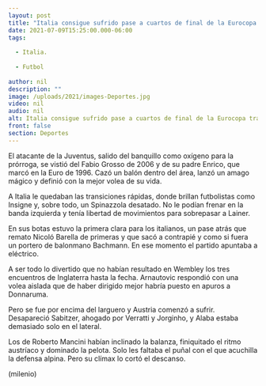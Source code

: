 ```yaml
---
layout: post
title: "Italia consigue sufrido pase a cuartos de final de la Eurocopa tras vencer a Austria"
date: 2021-07-09T15:25:00.000-06:00
tags:
  
  - Italia.
  
  - Futbol
  
author: nil
description: ""
image: /uploads/2021/images-Deportes.jpg
video: nil
audio: nil
alt: Italia consigue sufrido pase a cuartos de final de la Eurocopa tras vencer a Austria
front: false
section: Deportes
---
```


El atacante de la Juventus, salido del banquillo como oxígeno para la prórroga, se vistió del Fabio Grosso de 2006 y de su padre Enrico, que marcó en la Euro de 1996. Cazó un balón dentro del área, lanzó un amago mágico y definió con la mejor volea de su vida. 

A Italia le quedaban las transiciones rápidas, donde brillan futbolistas como Insigne y, sobre todo, un Spinazzola desatado. No le podían frenar en la banda izquierda y tenía libertad de movimientos para sobrepasar a Lainer.

En sus botas estuvo la primera clara para los italianos, un pase atrás que remato Nicoló Barella de primeras y que sacó a contrapié y como si fuera un portero de balonmano Bachmann. En ese momento el partido apuntaba a eléctrico.

 A ser todo lo divertido que no habían resultado en Wembley los tres encuentros de Inglaterra hasta la fecha. Arnautovic respondió con una volea aislada que de haber dirigido mejor habría puesto en apuros a Donnaruma.

 Pero se fue por encima del larguero y Austria comenzó a sufrir. Desapareció Sabitzer, ahogado por Verratti y Jorginho, y Alaba estaba demasiado solo en el lateral. 

Los de Roberto Mancini habían inclinado la balanza, finiquitado el ritmo austríaco y dominado la pelota. Solo les faltaba el puñal con el que acuchilla la defensa alpina. Pero su clímax lo cortó el descanso. 

(milenio)

